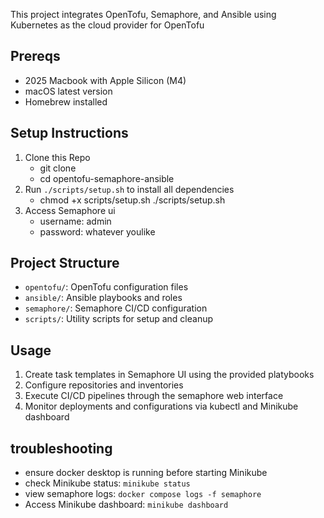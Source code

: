 This project integrates OpenTofu, Semaphore, and Ansible using Kubernetes as the cloud provider for OpenTofu

## Prereqs
- 2025 Macbook with Apple Silicon (M4)
- macOS latest version 
- Homebrew installed

## Setup Instructions
1. Clone this Repo
    - git clone
    - cd opentofu-semaphore-ansible
2. Run `./scripts/setup.sh` to install all dependencies 
    - chmod +x scripts/setup.sh
    ./scripts/setup.sh
3. Access Semaphore ui
    - username: admin
    - password: whatever youlike


## Project Structure    
- `opentofu/`: OpenTofu configuration files
- `ansible/`: Ansible playbooks and roles
- `semaphore/`: Semaphore CI/CD configuration
- `scripts/`: Utility scripts for setup and cleanup

## Usage 
1. Create task templates in Semaphore UI using the provided platybooks
2. Configure repositories and inventories 
3. Execute CI/CD pipelines through the semaphore web interface
4. Monitor deployments and configurations via kubectl and Minikube dashboard

## troubleshooting
- ensure docker desktop is running before starting Minikube
- check Minikube status: `minikube status`
- view semaphore logs: `docker compose logs -f semaphore`
- Access Minikube dashboard: `minikube dashboard`